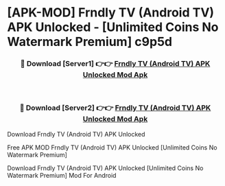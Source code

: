 # [APK-MOD] Frndly TV (Android TV) APK Unlocked - [Unlimited Coins No Watermark Premium] c9p5d



<div align="center">
<h3>🔴 Download [Server1] 👉👉 <a href="https://momento.my/?title=Frndly_TV_(Android_TV)_APK_Unlocked">Frndly TV (Android TV) APK Unlocked Mod Apk</a></h3><br>

<h3>🔴 Download [Server2] 👉👉 <a href="https://momento.my/?title=Frndly_TV_(Android_TV)_APK_Unlocked">Frndly TV (Android TV) APK Unlocked Mod Apk</a></h3>
</div>



Download Frndly TV (Android TV) APK Unlocked 

Free APK MOD Frndly TV (Android TV) APK Unlocked [Unlimited Coins No Watermark Premium]

Download Frndly TV (Android TV) APK Unlocked [Unlimited Coins No Watermark Premium] Mod For Android
